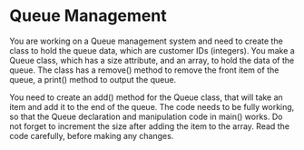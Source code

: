 # Queue Management


You are working on a Queue management system and need to create the class to hold the queue data, which are customer IDs (integers).
You make a Queue class, which has a size attribute, and an array, to hold the data of the queue.
The class has a remove() method to remove the front item of the queue, a print() method to output the queue.

You need to create an add() method for the Queue class, that will take an item and add it to the end of the queue.
The code needs to be fully working, so that the Queue declaration and manipulation code in main() works.
Do not forget to increment the size after adding the item to the array.
Read the code carefully, before making any changes.
